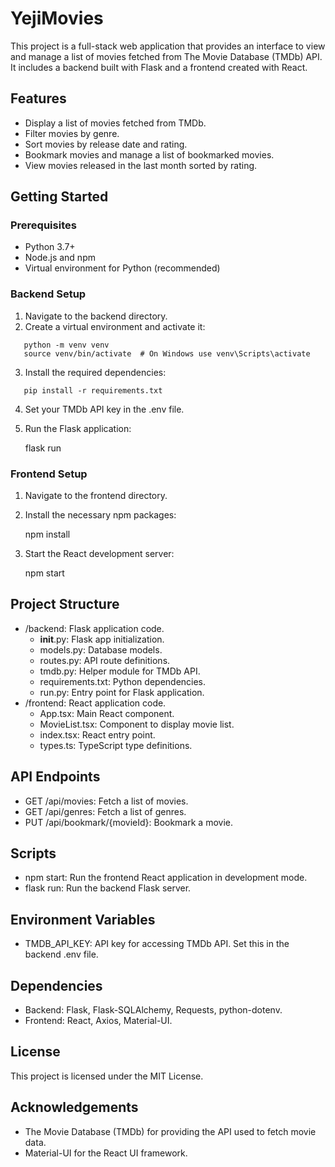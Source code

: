 # YejiMovies

This project is a full-stack web application that provides an interface to view and manage a list of movies fetched from The Movie Database (TMDb) API. It includes a backend built with Flask and a frontend created with React.

## Features

- Display a list of movies fetched from TMDb.
- Filter movies by genre.
- Sort movies by release date and rating.
- Bookmark movies and manage a list of bookmarked movies.
- View movies released in the last month sorted by rating.

## Getting Started

### Prerequisites

- Python 3.7+
- Node.js and npm
- Virtual environment for Python (recommended)

### Backend Setup

1. Navigate to the backend directory.
2. Create a virtual environment and activate it:

```
   python -m venv venv
   source venv/bin/activate  # On Windows use venv\Scripts\activate
```

3. Install the required dependencies:

```
   pip install -r requirements.txt
```

4. Set your TMDb API key in the .env file.
5. Run the Flask application:

   flask run

### Frontend Setup

1. Navigate to the frontend directory.
2. Install the necessary npm packages:

   npm install

3. Start the React development server:

   npm start

## Project Structure

- /backend: Flask application code.
  - **init**.py: Flask app initialization.
  - models.py: Database models.
  - routes.py: API route definitions.
  - tmdb.py: Helper module for TMDb API.
  - requirements.txt: Python dependencies.
  - run.py: Entry point for Flask application.
- /frontend: React application code.
  - App.tsx: Main React component.
  - MovieList.tsx: Component to display movie list.
  - index.tsx: React entry point.
  - types.ts: TypeScript type definitions.

## API Endpoints

- GET /api/movies: Fetch a list of movies.
- GET /api/genres: Fetch a list of genres.
- PUT /api/bookmark/{movieId}: Bookmark a movie.

## Scripts

- npm start: Run the frontend React application in development mode.
- flask run: Run the backend Flask server.

## Environment Variables

- TMDB_API_KEY: API key for accessing TMDb API. Set this in the backend .env file.

## Dependencies

- Backend: Flask, Flask-SQLAlchemy, Requests, python-dotenv.
- Frontend: React, Axios, Material-UI.

## License

This project is licensed under the MIT License.

## Acknowledgements

- The Movie Database (TMDb) for providing the API used to fetch movie data.
- Material-UI for the React UI framework.
